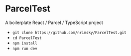 # ParcelTest

A boilerplate React / Parcel / TypeScript project

- `git clone https://github.com/nrimsky/ParcelTest.git`
- `cd ParcelTest`
- `npm install`
- `npm run dev`